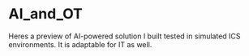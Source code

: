 # AI_and_OT
Heres a preview of AI-powered solution I built tested in simulated ICS environments. It is adaptable for IT as well. 
